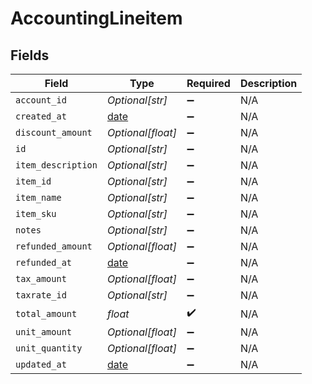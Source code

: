 # AccountingLineitem


## Fields

| Field                                                                | Type                                                                 | Required                                                             | Description                                                          |
| -------------------------------------------------------------------- | -------------------------------------------------------------------- | -------------------------------------------------------------------- | -------------------------------------------------------------------- |
| `account_id`                                                         | *Optional[str]*                                                      | :heavy_minus_sign:                                                   | N/A                                                                  |
| `created_at`                                                         | [date](https://docs.python.org/3/library/datetime.html#date-objects) | :heavy_minus_sign:                                                   | N/A                                                                  |
| `discount_amount`                                                    | *Optional[float]*                                                    | :heavy_minus_sign:                                                   | N/A                                                                  |
| `id`                                                                 | *Optional[str]*                                                      | :heavy_minus_sign:                                                   | N/A                                                                  |
| `item_description`                                                   | *Optional[str]*                                                      | :heavy_minus_sign:                                                   | N/A                                                                  |
| `item_id`                                                            | *Optional[str]*                                                      | :heavy_minus_sign:                                                   | N/A                                                                  |
| `item_name`                                                          | *Optional[str]*                                                      | :heavy_minus_sign:                                                   | N/A                                                                  |
| `item_sku`                                                           | *Optional[str]*                                                      | :heavy_minus_sign:                                                   | N/A                                                                  |
| `notes`                                                              | *Optional[str]*                                                      | :heavy_minus_sign:                                                   | N/A                                                                  |
| `refunded_amount`                                                    | *Optional[float]*                                                    | :heavy_minus_sign:                                                   | N/A                                                                  |
| `refunded_at`                                                        | [date](https://docs.python.org/3/library/datetime.html#date-objects) | :heavy_minus_sign:                                                   | N/A                                                                  |
| `tax_amount`                                                         | *Optional[float]*                                                    | :heavy_minus_sign:                                                   | N/A                                                                  |
| `taxrate_id`                                                         | *Optional[str]*                                                      | :heavy_minus_sign:                                                   | N/A                                                                  |
| `total_amount`                                                       | *float*                                                              | :heavy_check_mark:                                                   | N/A                                                                  |
| `unit_amount`                                                        | *Optional[float]*                                                    | :heavy_minus_sign:                                                   | N/A                                                                  |
| `unit_quantity`                                                      | *Optional[float]*                                                    | :heavy_minus_sign:                                                   | N/A                                                                  |
| `updated_at`                                                         | [date](https://docs.python.org/3/library/datetime.html#date-objects) | :heavy_minus_sign:                                                   | N/A                                                                  |
